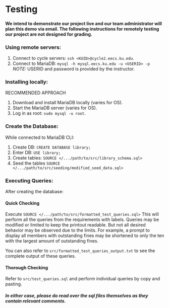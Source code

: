 # Testing
#### We intend to demonstrate our project live and our team administrator will plan this demo via email. The following instructions for remotely testing our project are not designed for grading.

### Using remote servers:
1. Connect to cycle servers: `ssh <KUID>@cycle2.eecs.ku.edu`.
2. Connect to MariaDB: `mysql -h mysql.eecs.ku.edu -u <USERID> -p` \
   *NOTE:* USERID and password is provided by the instructor.

### Installing locally:
RECOMMENDED APPROACH
1. Download and install MariaDB locally (varies for OS).
2. Start the MariaDB server (varies for OS).
3. Log in as root: `sudo mysql -u root`.

### Create the Database:
While connected to MariaDB CLI:
1. Create DB: `CREATE DATABASE library;`
2. Enter DB: `USE library;`
3. Create tables: `SOURCE </.../path/to/src/library_schema.sql>`
4. Seed the tables `SOURCE </.../path/to/src/seeding/modified_seed_data.sql>`

### Executing Queries:
After creating the database:

#### Quick Checking
Execute `SOURCE </.../path/to/src/formatted_test_queries.sql>`
This will perform all the queries from the requirements with labels. Queries may be modified or limited to keep the printout readable. But not all desired behavior may be observed due to the limits. For example, a prompt to display all members with outstanding fines may be shortened to only the ten with the largest amount of outstanding fines.

You can also refer to `src/formatted_test_queries_output.txt` to see the complete output of these queries.

#### Thorough Checking
Refer to `src/test_queries.sql` and perform individual queries by copy and pasting.

##### In either case, please do read over the sql files themselves as they contain relevant comments.
